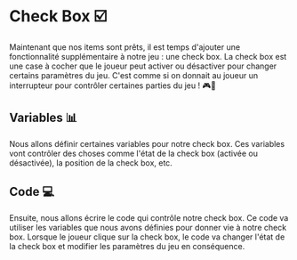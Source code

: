 # Check Box ☑️

Maintenant que nos items sont prêts, il est temps d'ajouter une fonctionnalité supplémentaire à notre jeu : une check box. La check box est une case à cocher que le joueur peut activer ou désactiver pour changer certains paramètres du jeu. C'est comme si on donnait au joueur un interrupteur pour contrôler certaines parties du jeu ! 🎮🔧

## Variables 📊 
Nous allons définir certaines variables pour notre check box. Ces variables vont contrôler des choses comme l'état de la check box (activée ou désactivée), la position de la check box, etc.

## Code 💻 
Ensuite, nous allons écrire le code qui contrôle notre check box. Ce code va utiliser les variables que nous avons définies pour donner vie à notre check box. Lorsque le joueur clique sur la check box, le code va changer l'état de la check box et modifier les paramètres du jeu en conséquence.
